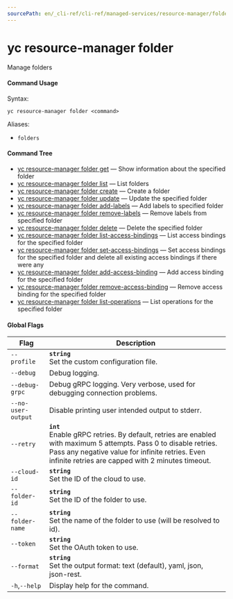 ```yaml
---
sourcePath: en/_cli-ref/cli-ref/managed-services/resource-manager/folder/index.md
---
```

# yc resource-manager folder

Manage folders

#### Command Usage

Syntax: 

`yc resource-manager folder <command>`

Aliases: 

- `folders`

#### Command Tree

- [yc resource-manager folder get](get.md) — Show information about the specified folder
- [yc resource-manager folder list](list.md) — List folders
- [yc resource-manager folder create](create.md) — Create a folder
- [yc resource-manager folder update](update.md) — Update the specified folder
- [yc resource-manager folder add-labels](add-labels.md) — Add labels to specified folder
- [yc resource-manager folder remove-labels](remove-labels.md) — Remove labels from specified folder
- [yc resource-manager folder delete](delete.md) — Delete the specified folder
- [yc resource-manager folder list-access-bindings](list-access-bindings.md) — List access bindings for the specified folder
- [yc resource-manager folder set-access-bindings](set-access-bindings.md) — Set access bindings for the specified folder and delete all existing access bindings if there were any
- [yc resource-manager folder add-access-binding](add-access-binding.md) — Add access binding for the specified folder
- [yc resource-manager folder remove-access-binding](remove-access-binding.md) — Remove access binding for the specified folder
- [yc resource-manager folder list-operations](list-operations.md) — List operations for the specified folder

#### Global Flags

| Flag | Description |
|----|----|
|`--profile`|<b>`string`</b><br/>Set the custom configuration file.|
|`--debug`|Debug logging.|
|`--debug-grpc`|Debug gRPC logging. Very verbose, used for debugging connection problems.|
|`--no-user-output`|Disable printing user intended output to stderr.|
|`--retry`|<b>`int`</b><br/>Enable gRPC retries. By default, retries are enabled with maximum 5 attempts. Pass 0 to disable retries. Pass any negative value for infinite retries. Even infinite retries are capped with 2 minutes timeout.|
|`--cloud-id`|<b>`string`</b><br/>Set the ID of the cloud to use.|
|`--folder-id`|<b>`string`</b><br/>Set the ID of the folder to use.|
|`--folder-name`|<b>`string`</b><br/>Set the name of the folder to use (will be resolved to id).|
|`--token`|<b>`string`</b><br/>Set the OAuth token to use.|
|`--format`|<b>`string`</b><br/>Set the output format: text (default), yaml, json, json-rest.|
|`-h`,`--help`|Display help for the command.|
